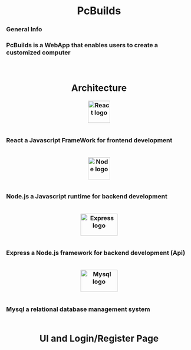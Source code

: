 <div align=center>

# PcBuilds

</div>


<h3>General Info<h3>

PcBuilds is a WebApp that enables users to create a customized computer

<br>

<div align=center>

## Architecture

</div>

<!-- react -->

<div align=center>
<img alt='React logo' src='https://avatars.githubusercontent.com/u/6412038?s=280&v=4' width='60' height='60'>
</div>
<br>

React a Javascript FrameWork for frontend development
<br>
<br>

<!-- nodejs -->

<div align=center>
<img alt='Node logo' src='https://nodejs.org/static/images/logo.svg' width='60' height='60'>
</div>
<br>

Node.js a Javascript runtime for backend development 
<br>
<br>

<!-- Express -->

<div align=center>
<img alt='Express logo' src='https://expressjs.com/images/express-facebook-share.png' width='100' height='60'>
</div>
<br>

Express a Node.js framework for backend development (Api)
<br>
<br>

<!-- mysql -->

<div align=center>
<img alt='Mysql logo' src='https://www.mysql.com/common/logos/logo-mysql-170x115.png' width='100' height='60'>
</div>
<br>

Mysql a relational database management system
<br>
<br>

<div align=center>

## UI and Login/Register Page

</div>






